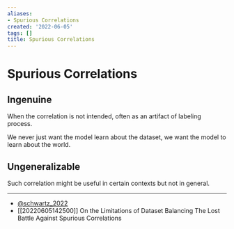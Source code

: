 ```yaml
---
aliases:
- Spurious Correlations
created: '2022-06-05'
tags: []
title: Spurious Correlations
---
```


# Spurious Correlations

## Ingenuine

When the correlation is not intended, often as an artifact of labeling process.

We never just want the model learn about the dataset, we want the model to learn about the world.

## Ungeneralizable

Such correlation might be useful in certain contexts but not in general.

---
- [@schwartz_2022](zotero://select/items/@schwartz_2022)
- [[20220605142500]] On the Limitations of Dataset Balancing The Lost Battle Against Spurious Correlations